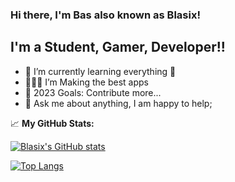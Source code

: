 <!-- 
Mischien handig:
https://raw.githubusercontent.com/HenyPotter/HenyPotter/main/README.md
https://raw.githubusercontent.com/Gapur/Gapur/main/README.md
-->

### Hi there, I'm Bas also known as Blasix!

## I'm a Student, Gamer, Developer!!

- 🌱 I’m currently learning everything 🤣
- 👨🏻‍💻 I’m Making the best apps
- 🥅 2023 Goals: Contribute more...
- 💬 Ask me about anything, I am happy to help;


 📈 **My GitHub Stats:**

[![Blasix's GitHub stats](https://github-readme-stats.vercel.app/api?username=Blasix&count_private=true&show_icons=true&theme=dark&icon_color=4c71f2&border_radius=16&hide_border=true)](https://github.com/Blasix)

[![Top Langs](https://github-readme-stats.vercel.app/api/top-langs/?username=Blasix&langs_count=4&theme=dark&border_radius=16&hide_border=true)](https://github.com/Blasix)

